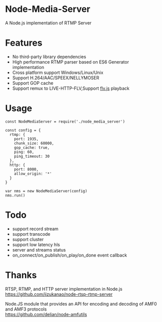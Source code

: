 # Node-Media-Server
A Node.js implementation of RTMP Server 

# Features
 - No third-party library dependencies
 - High performance RTMP parser based on ES6 Generator implementation
 - Cross platform support Windows/Linux/Unix
 - Support H.264/AAC/SPEEX/NELLYMOSER
 - Support GOP cache
 - Support remux to LIVE-HTTP-FLV,Support [flv.js](https://github.com/Bilibili/flv.js) playback

# Usage 
```
const NodeMediaServer = require('./node_media_server')

const config = {
  rtmp: {
    port: 1935,
    chunk_size: 60000,
    gop_cache: true,
    ping: 60,
    ping_timeout: 30
  },
  http: {
    port: 8000,
    allow_origin: '*'
  }
}

var nms = new NodeMediaServer(config)
nms.run()
```

# Todo 
- support record stream 
- support transcode
- support cluster
- support low latency hls
- server and streams status
- on_connect/on_publish/on_play/on_done event callback

# Thanks
RTSP, RTMP, and HTTP server implementation in Node.js  
https://github.com/iizukanao/node-rtsp-rtmp-server

Node.JS module that provides an API for encoding and decoding of AMF0 and AMF3 protocols  
https://github.com/delian/node-amfutils
